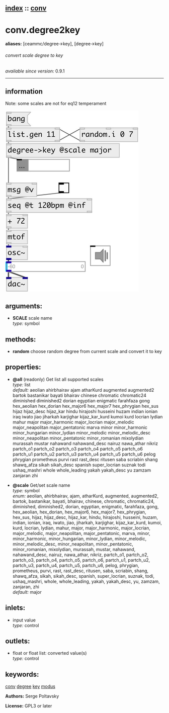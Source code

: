 [index](index.html) :: [conv](category_conv.html)
---

# conv.degree2key
**aliases:** [ceammc/degree-&gt;key], [degree-&gt;key]


###### convert scale degree to key

*available since version:* 0.9.1

---


## information
Note: some scales are not for eq12 temperament


[![example](../examples/img/conv.degree2key.jpg)](../examples/pd/conv.degree2key.pd)



## arguments:

* **SCALE**
scale name<br>
_type:_ symbol<br>



## methods:

* **random**
choose random degree from current scale and convert it to key<br>




## properties:

* **@all** (readonly)
Get list all supported scales<br>
_type:_ list<br>
_default:_ aeolian ahirbhairav ajam atharKurd augmented augmented2 bartok bastanikar bayati bhairav chinese chromatic chromatic24 diminished diminished2 dorian egyptian enigmatic farahfaza gong hex_aeolian hex_dorian hex_major6 hex_major7 hex_phrygian hex_sus hijaz hijaz_desc hijaz_kar hindu hirajoshi husseini huzam indian ionian iraq iwato jiao jiharkah karjighar kijaz_kar_kurd kumoi kurd locrian lydian mahur major major_harmonic major_locrian major_melodic major_neapolitan major_pentatonic marva minor minor_harmonic minor_hungarian minor_lydian minor_melodic minor_melodic_desc minor_neapolitan minor_pentatonic minor_romanian mixolydian murassah mustar nahawand nahawand_desc nairuz nawa_athar nikriz partch_o1 partch_o2 partch_o3 partch_o4 partch_o5 partch_o6 partch_u1 partch_u2 partch_u3 partch_u4 partch_u5 partch_u6 pelog phrygian prometheus purvi rast rast_desc ritusen saba scriabin shang shawq_afza sikah sikah_desc spanish super_locrian suznak todi ushaq_mashri whole whole_leading yakah yakah_desc yu zamzam zanjaran zhi<br>

* **@scale** 
Get/set scale name<br>
_type:_ symbol<br>
_enum:_ aeolian, ahirbhairav, ajam, atharKurd, augmented, augmented2, bartok, bastanikar, bayati, bhairav, chinese, chromatic, chromatic24, diminished, diminished2, dorian, egyptian, enigmatic, farahfaza, gong, hex_aeolian, hex_dorian, hex_major6, hex_major7, hex_phrygian, hex_sus, hijaz, hijaz_desc, hijaz_kar, hindu, hirajoshi, husseini, huzam, indian, ionian, iraq, iwato, jiao, jiharkah, karjighar, kijaz_kar_kurd, kumoi, kurd, locrian, lydian, mahur, major, major_harmonic, major_locrian, major_melodic, major_neapolitan, major_pentatonic, marva, minor, minor_harmonic, minor_hungarian, minor_lydian, minor_melodic, minor_melodic_desc, minor_neapolitan, minor_pentatonic, minor_romanian, mixolydian, murassah, mustar, nahawand, nahawand_desc, nairuz, nawa_athar, nikriz, partch_o1, partch_o2, partch_o3, partch_o4, partch_o5, partch_o6, partch_u1, partch_u2, partch_u3, partch_u4, partch_u5, partch_u6, pelog, phrygian, prometheus, purvi, rast, rast_desc, ritusen, saba, scriabin, shang, shawq_afza, sikah, sikah_desc, spanish, super_locrian, suznak, todi, ushaq_mashri, whole, whole_leading, yakah, yakah_desc, yu, zamzam, zanjaran, zhi<br>
_default:_ major<br>



## inlets:

* input value<br>
_type:_ control



## outlets:

* float or float list: converted value(s)<br>
_type:_ control



## keywords:

[conv](keywords/conv.html)
[degree](keywords/degree.html)
[key](keywords/key.html)
[modus](keywords/modus.html)






**Authors:** Serge Poltavsky




**License:** GPL3 or later





